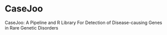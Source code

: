 # CaseJoo
<h>CaseJoo: A Pipeline and R Library For Detection of Disease-causing Genes in Rare Genetic Disorders</h>

